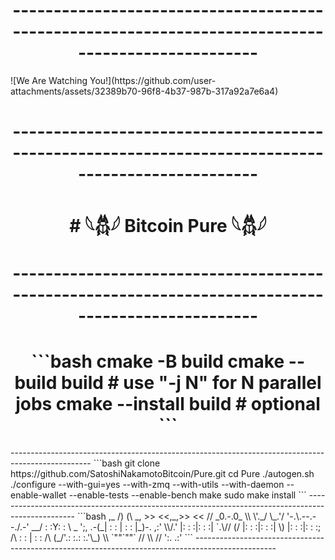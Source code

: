 <h1 align="center">--------------------------------------------------------------------------------------------------</h1>
![We Are Watching You!](https://github.com/user-attachments/assets/32389b70-96f8-4b37-987b-317a92a7e6a4)
<h1 align="center">--------------------------------------------------------------------------------------------------</h1>
<h1 align="center"># 𓆩𓆣𓆪 Bitcoin Pure 𓆩𓆣𓆪</h1>
<h1 align="center">--------------------------------------------------------------------------------------------------</h1>
<h1 align="center">```bash
cmake -B build
cmake --build build    # use "-j N" for N parallel jobs
cmake --install build  # optional
```</h1>
--------------------------------------------------------------------------------------------------
```bash
git clone https://github.com/SatoshiNakamotoBitcoin/Pure.git
cd Pure
./autogen.sh
./configure --with-gui=yes --with-zmq --with-utils --with-daemon --enable-wallet --enable-tests --enable-bench
make
sudo make install
```
--------------------------------------------------------------------------------------------------
```bash
       ,_    /) (\    _,
        >>  <<,_,>>  <<
       //   _0.-.0_   \\
       \'._/       \_.'/
        '-.\.--.--./.-'
        __/ : :Y: : \ _
';,  .-(_| : : | : : |_)-.  ,:'
  \\/.'  |: : :|: : :|  `.\//
   (/    |: : :|: : :|    \)
         |: : :|: : :;
        /\ : : | : : /\
       (_/'.: :.: :.'\_)
        \\  `""`""`  //
         \\         //
          ':.     .:'
```
--------------------------------------------------------------------------------------------------
